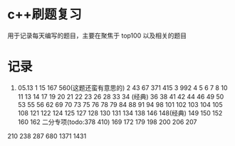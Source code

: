 # c++刷题复习

用于记录每天编写的题目，主要在聚焦于 top100 以及相关的题目

# 记录

1. 05.13 
1 15 167 560(这题还蛮有意思的) 
2 43 67 371 415 
3 992 
4 
5 
6
7
8
10
11
13
14
17
19
20
21
22
23
26
28
33
34 (经典)
36 
38
41
42
44
46
49
50
53
55
56
62
69
70
73
75
76
78
79
84
88
91
94
98
101
102
103
104
105
108
121
122
124
125
127
128
130
131
134
138
146
148(经典)
149
150
152
160
162
二分专项(todo:378 410)
169
172
179
198
200
206
207

210
238
287
680
1371
1431